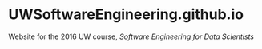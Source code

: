 # UWSoftwareEngineering.github.io
 
Website for the 2016 UW course, *Software Engineering for Data Scientists*